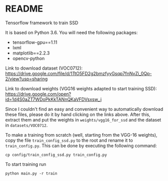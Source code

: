 # README #

Tensorflow framework to train SSD

It is based on Python 3.6. You will need the following packages:
* tensorflow-gpu==1.11
* lxml
* matplotlib==2.2.3
* opencv-python

Link to download dataset (VOC0712): https://drive.google.com/file/d/1TtO5FD2g2bmzfyyGsqp7fnNvZi_0Qp-2/view?usp=sharing

Link to download weights (VGG16 weights adapted to start training SSD): https://drive.google.com/open?id=1d4S0aZT7WDoPkKkTANnQKaVFDVsxsw_j

Since I couldn't find an easy and convenient way to automatically download these files, please do it by hand clicking on the links above. After this, extract them and put the weights in `weights/vgg16_for_ssd` and the dataset in `datasets/VOC0712`.

To make a training from scratch (well, starting from the VGG-16 weights), copy the file `train_config_ssd.py` to the root and rename it to `train_config.py`. This can be done by executing the following command:

``cp config/train_config_ssd.py train_config.py``

To start training run

``python main.py -r train``